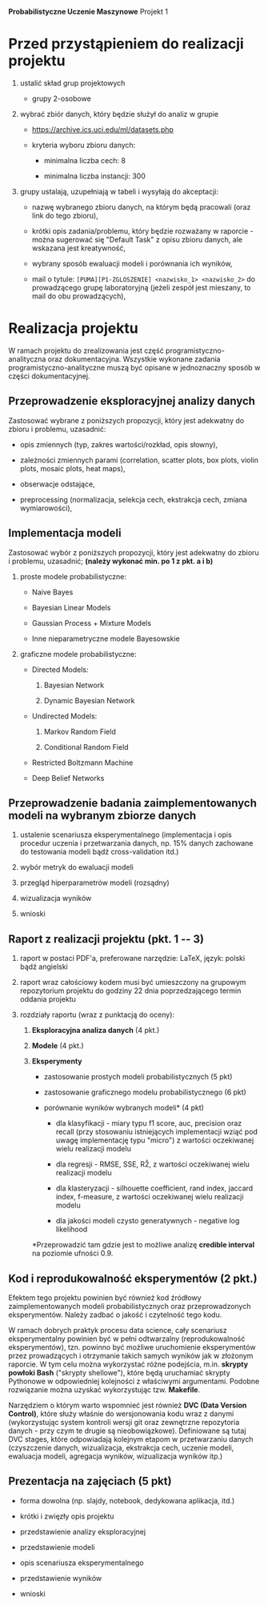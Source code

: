 **Probabilistyczne Uczenie Maszynowe**
Projekt 1

Przed przystąpieniem do realizacji projektu
===========================================

1.  ustalić skład grup projektowych

    -   grupy 2-osobowe

2.  wybrać zbiór danych, który będzie służył do analiz w grupie

    -   https://archive.ics.uci.edu/ml/datasets.php

    -   kryteria wyboru zbioru danych:

        -   minimalna liczba cech: 8

        -   minimalna liczba instancji: 300

3.  grupy ustalają, uzupełniają w tabeli i wysyłają do akceptacji:

    -   nazwę wybranego zbioru danych, na którym będą pracowali (oraz
        link do tego zbioru),

    -   krótki opis zadania/problemu, który będzie rozważany w
        raporcie - można sugerować się "Default Task" z opisu zbioru
        danych, ale wskazana jest kreatywność,

    -   wybrany sposób ewaluacji modeli i porównania ich wyników,

    -   mail o tytule: `[PUMA][P1-ZGLOSZENIE] <nazwisko_1> <nazwisko_2>`
        do prowadzącego grupę laboratoryjną (jeżeli zespół jest
        mieszany, to mail do obu prowadzących),

Realizacja projektu
===================

W ramach projektu do zrealizowania jest część
programistyczno-analityczna oraz dokumentacyjna. Wszystkie wykonane
zadania programistyczno-analityczne muszą być opisane w jednoznaczny
sposób w części dokumentacyjnej.

Przeprowadzenie eksploracyjnej analizy danych
---------------------------------------------

Zastosować wybrane z poniższych propozycji, który jest adekwatny do
zbioru i problemu, uzasadnić:

-   opis zmiennych (typ, zakres wartości/rozkład, opis słowny),

-   zależności zmiennych parami (correlation, scatter plots, box plots,
    violin plots, mosaic plots, heat maps),

-   obserwacje odstające,

-   preprocessing (normalizacja, selekcja cech, ekstrakcja cech, zmiana
    wymiarowości),

Implementacja modeli
--------------------

Zastosować wybór z poniższych propozycji, który jest adekwatny do zbioru
i problemu, uzasadnić; **(należy wykonać min. po 1 z pkt. a i b)**

1.  proste modele probabilistyczne:

    -   Naive Bayes

    -   Bayesian Linear Models

    -   Gaussian Process + Mixture Models

    -   Inne nieparametryczne modele Bayesowskie

2.  graficzne modele probabilistyczne:

    -   Directed Models:

        1.  Bayesian Network

        2.  Dynamic Bayesian Network

    -   Undirected Models:

        1.  Markov Random Field

        2.  Conditional Random Field

    -   Restricted Boltzmann Machine

    -   Deep Belief Networks

Przeprowadzenie badania zaimplementowanych modeli na wybranym zbiorze danych
----------------------------------------------------------------------------

1.  ustalenie scenariusza eksperymentalnego (implementacja i opis
    procedur uczenia i przetwarzania danych, np. 15% danych zachowane do
    testowania modeli bądź cross-validation itd.)

2.  wybór metryk do ewaluacji modeli

3.  przegląd hiperparametrów modeli (rozsądny)

4.  wizualizacja wyników

5.  wnioski

**Raport z realizacji projektu** (pkt. 1 -- 3)
----------------------------------------------

1.  raport w postaci PDF'a, preferowane narzędzie: LaTeX, język: polski
    bądź angielski

2.  raport wraz całościowy kodem musi być umieszczony na grupowym
    repozytorium projektu do godziny 22 dnia poprzedzającego termin
    oddania projektu

3.  rozdziały raportu (wraz z punktacją do oceny):

    1.  **Eksploracyjna analiza danych** (4 pkt.)

    2.  **Modele** (4 pkt.)

    3.  **Eksperymenty**

        -   zastosowanie prostych modeli probabilistycznych (5 pkt)

        -   zastosowanie graficznego modelu probabilistycznego (6 pkt)

        -   porównanie wyników wybranych modeli\* (4 pkt)

            -   dla klasyfikacji - miary typu f1 score, auc, precision
                oraz recall (przy stosowaniu istniejących implementacji
                wziąć pod uwagę implementację typu "micro") z wartości
                oczekiwanej wielu realizacji modelu

            -   dla regresji - RMSE, SSE, R2̂, z wartości oczekiwanej
                wielu realizacji modelu

            -   dla klasteryzacji - silhouette coefficient, rand index,
                jaccard index, f-measure, z wartości oczekiwanej wielu
                realizacji modelu

            -   dla jakości modeli czysto generatywnych - negative log
                likelihood

        \*Przeprowadzić tam gdzie jest to możliwe analizę **credible
        interval** na poziomie ufności 0.9.

Kod i reprodukowalność eksperymentów (2 pkt.)
---------------------------------------------

Efektem tego projektu powinien być również kod źródłowy
zaimplementowanych modeli probabilistycznych oraz przeprowadzonych
eksperymentów. Należy zadbać o jakość i czytelność tego kodu.

W ramach dobrych praktyk procesu data science, cały scenariusz
eksperymentalny powinien być w pełni odtwarzalny (reprodukowalność
eksperymentów), tzn. powinno być możliwe uruchomienie eksperymentów
przez prowadzących i otrzymanie takich samych wyników jak w złożonym
raporcie. W tym celu można wykorzystać różne podejścia, m.in. **skrypty
powłoki Bash** ("skrypty shellowe"), które będą uruchamiać skrypty
Pythonowe w odpowiedniej kolejności z właściwymi argumentami. Podobne
rozwiązanie można uzyskać wykorzystując tzw. **Makefile**.

Narzędziem o którym warto wspomnieć jest również **DVC (Data Version
Control)**, które służy właśnie do wersjonowania kodu wraz z danymi
(wykorzystując system kontroli wersji git oraz zewnętrzne repozytoria
danych - przy czym te drugie są nieobowiązkowe). Definiowane są tutaj
DVC stages, które odpowiadają kolejnym etapom w przetwarzaniu danych
(czyszczenie danych, wizualizacja, ekstrakcja cech, uczenie modeli,
ewaluacja modeli, agregacja wyników, wizualizacja wyników itp.)

Prezentacja na zajęciach (5 pkt)
--------------------------------

-   forma dowolna (np. slajdy, notebook, dedykowana aplikacja, itd.)

-   krótki i zwięzły opis projektu

-   przedstawienie analizy eksploracyjnej

-   przedstawienie modeli

-   opis scenariusza eksperymentalnego

-   przedstawienie wyników

-   wnioski
